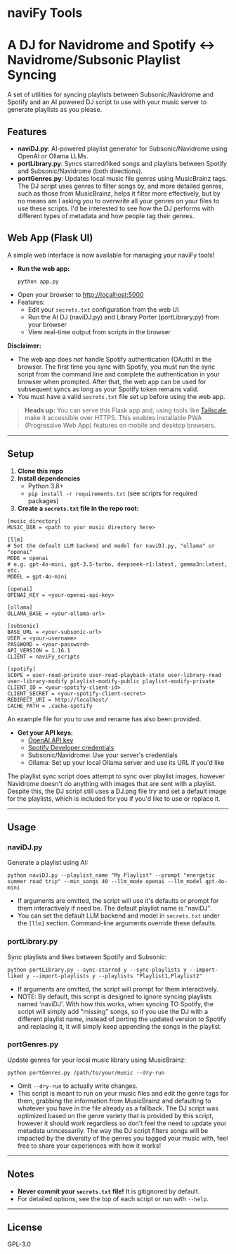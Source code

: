 # naviFy Tools
# A DJ for Navidrome and Spotify <-> Navidrome/Subsonic Playlist Syncing

A set of utilities for syncing playlists between Subsonic/Navidrome and Spotify and an AI powered DJ script to use with your music server to generate playlists as you please.

## Features
- **naviDJ.py**: AI-powered playlist generator for Subsonic/Navidrome using OpenAI or Ollama LLMs.
- **portLibrary.py**: Syncs starred/liked songs and playlists between Spotify and Subsonic/Navidrome (both directions).
- **portGenres.py**: Updates local music file genres using MusicBrainz tags. The DJ script uses genres to filter songs by, and more detailed genres, such as those from MusicBrainz, helps it filter more effectively, but by no means am I asking you to overwrite all your genres on your files to use these scripts. I'd be interested to see how the DJ performs with different types of metadata and how people tag their genres.

## Web App (Flask UI)

A simple web interface is now available for managing your naviFy tools!

- **Run the web app:**
  ```
  python app.py
  ```
- Open your browser to [http://localhost:5000](http://localhost:5000)
- Features:
  - Edit your `secrets.txt` configuration from the web UI
  - Run the AI DJ (naviDJ.py) and Library Porter (portLibrary.py) from your browser
  - View real-time output from scripts in the browser

**Disclaimer:**
- The web app does _not_ handle Spotify authentication (OAuth) in the browser. The first time you sync with Spotify, you must run the sync script from the command line and complete the authentication in your browser when prompted. After that, the web app can be used for subsequent syncs as long as your Spotify token remains valid.
- You must have a valid `secrets.txt` file set up before using the web app.

> **Heads up:**
> You can serve this Flask app and, using tools like [Tailscale](https://tailscale.com/), make it accessible over HTTPS. This enables installable PWA (Progressive Web App) features on mobile and desktop browsers.

---

## Setup

1. **Clone this repo**
2. **Install dependencies**
   - Python 3.8+
   - `pip install -r requirements.txt` (see scripts for required packages)
3. **Create a `secrets.txt` file in the repo root:**

```
[music_directory]
MUSIC_DIR = <path to your music directory here>

[llm]
# Set the default LLM backend and model for naviDJ.py, "ollama" or "openai"
MODE = openai
# e.g. gpt-4o-mini, gpt-3.5-turbo, deepseek-r1:latest, gemma3n:latest, etc.
MODEL = gpt-4o-mini

[openai]
OPENAI_KEY = <your-openai-api-key>

[ollama]
OLLAMA_BASE = <your-ollama-url>

[subsonic]
BASE_URL = <your-subsonic-url>
USER = <your-username>
PASSWORD = <your-password>
API_VERSION = 1.16.1
CLIENT = naviFy_scripts

[spotify]
SCOPE = user-read-private user-read-playback-state user-library-read user-library-modify playlist-modify-public playlist-modify-private
CLIENT_ID = <your-spotify-client-id>
CLIENT_SECRET = <your-spotify-client-secret>
REDIRECT_URI = http://localhost/
CACHE_PATH = .cache-spotify
```

An example file for you to use and rename has also been provided.

- **Get your API keys:**
  - [OpenAI API key](https://platform.openai.com/account/api-keys)
  - [Spotify Developer credentials](https://developer.spotify.com/dashboard/applications)
  - Subsonic/Navidrome: Use your server's credentials
  - Ollama: Set up your local Ollama server and use its URL if you'd like

The playlist sync script does attempt to sync over playlist images, however Navidrome doesn't do anything with images that are sent with a playlist. Despite this, the DJ script still uses a DJ.png file try and set a default image for the playlists, which is included for you if you'd like to use or replace it. 

---

## Usage

### naviDJ.py
Generate a playlist using AI:
```
python naviDJ.py --playlist_name "My Playlist" --prompt "energetic summer road trip" --min_songs 40 --llm_mode openai --llm_model gpt-4o-mini
```
- If arguments are omitted, the script will use it's defaults or prompt for them interactively if need be. The default playlist name is "naviDJ".
- You can set the default LLM backend and model in `secrets.txt` under the `[llm]` section. Command-line arguments override these defaults.

### portLibrary.py
Sync playlists and likes between Spotify and Subsonic:
```
python portLibrary.py --sync-starred y --sync-playlists y --import-liked y --import-playlists y --playlists "Playlist1,Playlist2"
```
- If arguments are omitted, the script will prompt for them interactively.
- NOTE: By default, this script is designed to ignore syncing playlists named 'naviDJ'. With how this works, when syncing TO Spotify, the script will simply add "missing" songs, so if you use the DJ with a different playlist name, instead of porting the updated version to Spotify and replacing it, it will simply keep appending the songs in the playlist. 

### portGenres.py
Update genres for your local music library using MusicBrainz:
```
python portGenres.py /path/to/your/music --dry-run
```
- Omit `--dry-run` to actually write changes.
- This script is meant to run on your music files and edit the genre tags for them, grabbing the information from MusicBrainz and defaulting to whatever you have in the file already as a fallback. The DJ script was optimized based on the genre variety that is provided by this script, however it should work regardless so don't feel the need to update your metadata unncessarily. The way the DJ script filters songs will be impacted by the diversity of the genres you tagged your music with, feel free to share your experiences with how it works!

---

## Notes
- **Never commit your `secrets.txt` file!** It is gitignored by default.
- For detailed options, see the top of each script or run with `--help`.

---

## License
GPL-3.0
